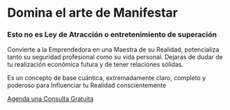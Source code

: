 # Domina el arte de Manifestar

### Esto no es Ley de Atracción o entretenimiento de superación

Convierte a la Emprendedora en una Maestra de su Realidad, potencializa tanto su seguridad profesional como su vida personal. Dejaras de dudar de tu realización económica futura y de tener relaciones sólidas.

Es un concepto de base cuántica, extremadamente claro, completo y poderoso para Influenciar tu Realidad conscientemente

[Agenda una Consulta Gratuita](https://calendly.com/adpadillar/test-event?month=2021-10)